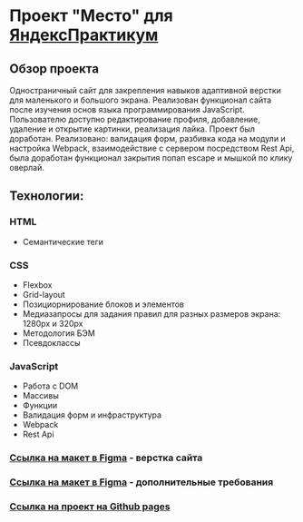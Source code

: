 # Проект "Место" для [ЯндексПрактикум](https://practicum.yandex.ru) 

## Обзор проекта
Одностраничный сайт для закрепления навыков адаптивной верстки для маленького и большого экрана.
Реализован функционал сайта после изучения основ языка программирования JavaScript.
Пользователю доступно редактирование профиля, добавление, удаление и открытие картинки, реализация лайка. 
Проект был доработан. 
Реализовано: валидация форм, разбивка кода на модули и настройка Webpack, взаимодействие с сервером посредством Rest Api, была доработан функционал закрытия попап escape и мышкой по клику оверлай.

## Технологии:
### HTML
* Семантические теги

### CSS
* Flexbox
* Grid-layout
* Позициорнирование блоков и элементов
* Медиазапросы для задания правил для разных размеров экрана: 1280рх и 320рх
* Методология БЭМ
* Псевдоклассы

### JavaScript
* Работа с DOM
* Массивы
* Функции
* Валидация форм и инфраструктура
* Webpack
* Rest Api

### [Ссылка на макет в Figma](https://www.figma.com/file/2cn9N9jSkmxD84oJik7xL7/JavaScript.-Sprint-4?node-id=0%3A1) - верстка сайта
### [Ссылка на макет в Figma](https://www.figma.com/file/PSdQFRHoxXJFs2FH8IXViF/JavaScript.-Sprint-9?node-id=109%3A75) - дополнительные требования
### [Ссылка на проект на Github pages](https://deniskolokolchikov.github.io/mesto-project/)
